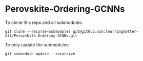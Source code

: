# Perovskite-Ordering-GCNNs

To clone this repo and all submodules:
```
git clone --recurse-submodules git@github.com:learningmatter-mit/Perovskite-Ordering-GCNNs.git
```

To only update the submodules:
```
git submodule update --recursive
```
